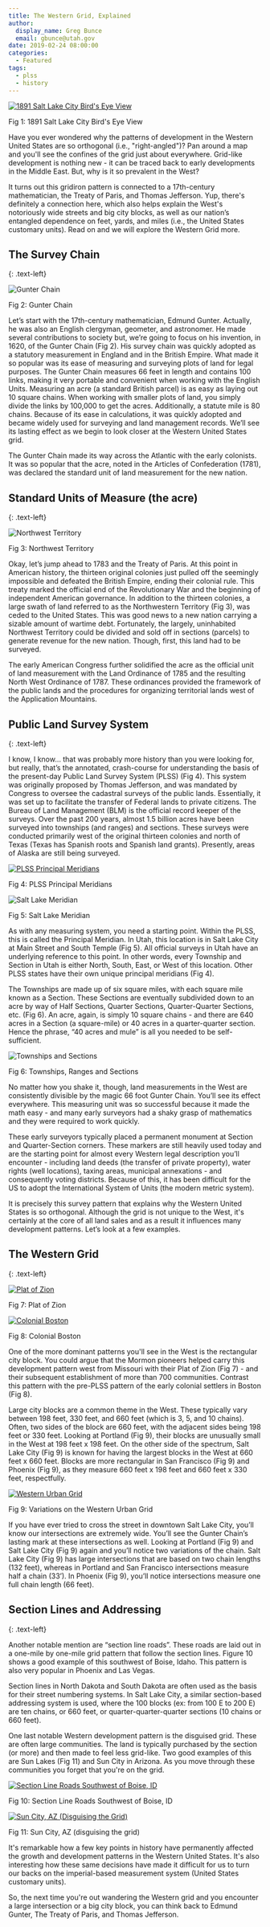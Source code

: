 ```yaml
---
title: The Western Grid, Explained
author:
  display_name: Greg Bunce
  email: gbunce@utah.gov
date: 2019-02-24 08:00:00
categories:
  - Featured
tags:
  - plss
  - history
---
```


<div class="caption">
  <a href="{{ "/images/SaltLakeHistoric.jpg" | prepend: site.baseurl }}" title="click to see the full sized image">
    <img src="{{ "/images/SaltLakeHistoric_sm.jpg" | prepend: site.baseurl }}" alt="1891 Salt Lake City Bird's Eye View">
  </a>
  <p class="caption-text">Fig 1: 1891 Salt Lake City Bird's Eye View</p>
</div>

Have you ever wondered why the patterns of development in the Western United States are so orthogonal (i.e., "right-angled")? Pan around a map and you'll see the confines of the grid just about everywhere. Grid-like development is nothing new - it can be traced back to early developments in the Middle East. But, why is it so prevalent in the West?

It turns out this gridiron pattern is connected to a 17th-century mathematician, the Treaty of Paris, and Thomas Jefferson. Yup, there's definitely a connection here, which also helps explain the West's notoriously wide streets and big city blocks, as well as our nation’s entangled dependence on feet, yards, and miles (i.e., the United States customary units). Read on and we will explore the Western Grid more.

## The Survey Chain
{: .text-left}

<div class="caption">
  <img src="{{ "/images/GunterChain.png" | prepend: site.baseurl }}" alt="Gunter Chain" />
  <p class="caption-text">Fig 2: Gunter Chain</p>
</div>

Let’s start with the 17th-century mathematician, Edmund Gunter. Actually, he was also an English clergyman, geometer, and astronomer. He made several contributions to society but, we’re going to focus on his invention, in 1620, of the Gunter Chain (Fig 2). His survey chain was quickly adopted as a statutory measurement in England and in the British Empire. What made it so popular was its ease of measuring and surveying plots of land for legal purposes. The Gunter Chain measures 66 feet in length and contains 100 links, making it very portable and convenient when working with the English Units. Measuring an acre (a standard British parcel) is as easy as laying out 10 square chains. When working with smaller plots of land, you simply divide the links by 100,000 to get the acres. Additionally, a statute mile is 80 chains. Because of its ease in calculations, it was quickly adopted and became widely used for surveying and land management records. We’ll see its lasting effect as we begin to look closer at the Western United States grid.

The Gunter Chain made its way across the Atlantic with the early colonists. It was so popular that the acre, noted in the Articles of Confederation (1781), was declared the standard unit of land measurement for the new nation.

## Standard Units of Measure (the acre)
{: .text-left}

<div class="caption">
  <img src="{{ "/images/NorthwestTerritory.png" | prepend: site.baseurl }}" alt="Northwest Territory" />
  <p class="caption-text">Fig 3: Northwest Territory</p>
</div>

Okay, let’s jump ahead to 1783 and the Treaty of Paris. At this point in American history, the thirteen original colonies just pulled off the seemingly impossible and defeated the British Empire, ending their colonial rule. This treaty marked the official end of the Revolutionary War and the beginning of independent American governance. In addition to the thirteen colonies, a large swath of land referred to as the Northwestern Territory (Fig 3), was ceded to the United States. This was good news to a new nation carrying a sizable amount of wartime debt. Fortunately, the largely, uninhabited Northwest Territory could be divided and sold off in sections (parcels) to generate revenue for the new nation. Though, first, this land had to be surveyed.

The early American Congress further solidified the acre as the official unit of land measurement with the Land Ordinance of 1785 and the resulting North West Ordinance of 1787. These ordinances provided the framework of the public lands and the procedures for organizing territorial lands west of the Application Mountains.

## Public Land Survey System
{: .text-left}

I know, I know… that was probably more history than you were looking for, but really, that’s the annotated, crash-course for understanding the basis of the present-day Public Land Survey System (PLSS) (Fig 4). This system was originally proposed by Thomas Jefferson, and was mandated by Congress to oversee the cadastral surveys of the public lands. Essentially, it was set up to facilitate the transfer of Federal lands to private citizens. The Bureau of Land Management (BLM) is the official record keeper of the surveys. Over the past 200 years, almost 1.5 billion acres have been surveyed into townships (and ranges) and sections. These surveys were conducted primarily west of the original thirteen colonies and north of Texas (Texas has Spanish roots and Spanish land grants).  Presently, areas of Alaska are still being surveyed.

<div class="caption">
  <a href="{{ "/images/principal_meridians.png" | prepend: site.baseurl }}" title="click to see the full sized image">
    <img src="{{ "/images/principal_meridians_sm.png" | prepend: site.baseurl }}" alt="PLSS Principal Meridians">
  </a>
  <p class="caption-text">Fig 4: PLSS Principal Meridians</p>
</div>
<div class="caption">
  <img src="{{ "/images/salt_lake_meridian.png" | prepend: site.baseurl }}" alt="Salt Lake Meridian" />
  <p class="caption-text">Fig 5: Salt Lake Meridian</p>
</div>

As with any measuring system, you need a starting point. Within the PLSS, this is called the Principal Meridian. In Utah, this location is in Salt Lake City at Main Street and South Temple (Fig 5). All official surveys in Utah have an underlying reference to this point. In other words, every Township and Section in Utah is either North, South, East, or West of this location. Other PLSS states have their own unique principal meridians (Fig 4).

The Townships are made up of six square miles, with each square mile known as a Section. These Sections are eventually subdivided down to an acre by way of Half Sections, Quarter Sections, Quarter-Quarter Sections, etc. (Fig 6). An acre, again, is simply 10 square chains - and there are 640 acres in a Section (a square-mile) or 40 acres in a quarter-quarter section. Hence the phrase, “40 acres and mule” is all you needed to be self-sufficient.

<div class="caption">
  <img src="{{ "/images/townships_sections.png" | prepend: site.baseurl }}" alt="Townships and Sections" />
  <p class="caption-text">Fig 6: Townships, Ranges and Sections</p>
</div>

No matter how you shake it, though, land measurements in the West are consistently divisible by the magic 66 foot Gunter Chain. You’ll see its effect everywhere. This measuring unit was so successful because it made the math easy - and many early surveyors had a shaky grasp of mathematics and they were required to work quickly.

These early surveyors typically placed a permanent monument at Section and Quarter-Section corners. These markers are still heavily used today and are the starting point for almost every Western legal description you’ll encounter - including land deeds (the transfer of private property), water rights (well locations), taxing areas, municipal annexations - and consequently voting districts. Because of this, it has been difficult for the US to adopt the International System of Units (the modern metric system).

It is precisely this survey pattern that explains why the Western United States is so orthogonal. Although the grid is not unique to the West, it's certainly at the core of all land sales and as a result it influences many development patterns. Let’s look at a few examples.

## The Western Grid
{: .text-left}

<div style="display: block">
  <div class="caption">
    <a href="{{ "/images/plat_of_zion.png" | prepend: site.baseurl }}" title="click to see the full sized image">
      <img src="{{ "/images/plat_of_zion_sm.png" | prepend: site.baseurl }}" alt="Plat of Zion">
    </a>
    <p class="caption-text">Fig 7: Plat of Zion</p>
  </div>
  <div class="caption">
    <a href="{{ "/images/ColonialBoston.png" | prepend: site.baseurl }}" title="click to see the full sized image">
      <img src="{{ "/images/ColonialBoston_sm.png" | prepend: site.baseurl }}" alt="Colonial Boston">
    </a>
    <p class="caption-text">Fig 8: Colonial Boston</p>
  </div>
</div>

One of the more dominant patterns you'll see in the West is the rectangular city block. You could argue that the Mormon pioneers helped carry this development pattern west from Missouri with their Plat of Zion (Fig 7) - and their subsequent establishment of more than 700 communities. Contrast this pattern with the pre-PLSS pattern of the early colonial settlers in Boston (Fig 8).

Large city blocks are a common theme in the West. These typically vary between 198 feet, 330 feet, and 660 feet (which is 3, 5, and 10 chains). Often, two sides of the block are 660 feet, with the adjacent sides being 198 feet or 330 feet. Looking at Portland (Fig 9), their blocks are unusually small in the West at 198 feet x 198 feet. On the other side of the spectrum, Salt Lake City (Fig 9) is known for having the largest blocks in the West at 660 feet x 660 feet. Blocks are more rectangular in San Francisco (Fig 9) and Phoenix (Fig 9), as they measure 660 feet x 198 feet and 660 feet x 330 feet, respectfully.

<div class="caption">
  <a href="{{ "/images/urban_grids.png" | prepend: site.baseurl }}" title="click to see the full sized image">
    <img src="{{ "/images/urban_grids_sm.png" | prepend: site.baseurl }}" alt="Western Urban Grid">
  </a>
  <p class="caption-text">Fig 9: Variations on the Western Urban Grid</p>
</div>

If you have ever tried to cross the street in downtown Salt Lake City, you’ll know our intersections are extremely wide. You’ll see the Gunter Chain’s lasting mark at these intersections as well. Looking at Portland (Fig 9) and Salt Lake City (Fig 9) again and you’ll notice two variations of the chain. Salt Lake City (Fig 9) has large intersections that are based on two chain lengths (132 feet), whereas in Portland and San Francisco intersections measure half a chain (33’). In Phoenix (Fig 9), you’ll notice intersections measure one full chain length (66 feet).

## Section Lines and Addressing
{: .text-left}

Another notable mention are “section line roads”. These roads are laid out in a one-mile by one-mile grid pattern that follow the section lines. Figure 10 shows a good example of this southwest of Boise, Idaho. This pattern is also very popular in Phoenix and Las Vegas.

Section lines in North Dakota and South Dakota are often used as the basis for their street numbering systems. In Salt Lake City, a similar section-based addressing system is used, where the 100 blocks (ex: from 100 E to 200 E) are ten chains, or 660 feet, or quarter-quarter-quarter sections (10 chains or 660 feet).

One last notable Western development pattern is the disguised grid. These are often large communities. The land is typically purchased by the section (or more) and then made to feel less grid-like. Two good examples of this are Sun Lakes (Fig 11) and Sun City in Arizona. As you move through these communities you forget that you're on the grid.

<div class="caption">
  <a href="{{ "/images/SectionLineRoads.png" | prepend: site.baseurl }}" title="click to see the full sized image">
    <img src="{{ "/images/SectionLineRoads_sm.png" | prepend: site.baseurl }}" alt="Section Line Roads Southwest of Boise, ID">
  </a>
  <p class="caption-text">Fig 10: Section Line Roads Southwest of Boise, ID</p>
</div>

<div class="caption">
  <a href="{{ "/images/SunLakes_grid.png" | prepend: site.baseurl }}" title="click to see the full sized image">
    <img src="{{ "/images/SunLakes_grid_sm.png" | prepend: site.baseurl }}" alt="Sun City, AZ (Disguising the Grid)">
  </a>
  <p class="caption-text">Fig 11: Sun City, AZ (disguising the grid)</p>
</div>

It's remarkable how a few key points in history have permanently affected the growth and development patterns in the Western United States. It's also interesting how these same decisions have made it difficult for us to turn our backs on the imperial-based measurement system (United States customary units).

So, the next time you're out wandering the Western grid and you encounter a large intersection or a big city block, you can think back to Edmund Gunter, The Treaty of Paris, and Thomas Jefferson.
